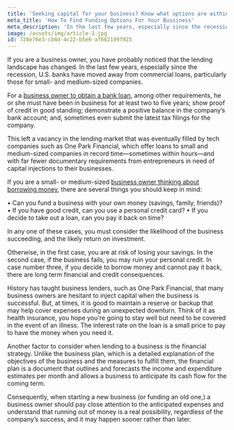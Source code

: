 ```yaml
---
title: 'Seeking capital for your business? Know what options are within reach'
meta_title: 'How To Find Funding Options For Your Bussiness'
meta_description: 'In the last few years, especially since the recession, U.S. banks have moved away from commercial loans, particularly those for small- and medium-sized companies.'
image: /assets/img/article-3.jpg
id: 728e76e3-cb4d-4c22-b5e6-af662199f925
---
```

If you are a business owner, you have probably noticed that the lending landscape has changed. In the last few years, especially since the recession, U.S. banks have moved away from commercial loans, particularly those for small- and medium-sized companies.

For a [business owner to obtain a bank loan](https://www.oneparkfinancial.com/blog/working-capital-matters-to-a-small-business-owner), among other requirements, he or she must have been in business for at least two to five years; show proof of credit in good standing; demonstrate a positive balance in the company’s bank account; and, sometimes even submit the latest tax filings for the company.

This left a vacancy in the lending market that was eventually filled by tech companies such as One Park Financial, which offer loans to small and medium-sized companies in record time—sometimes within hours—and with far fewer documentary requirements from entrepreneurs in need of capital injections to their businesses.

If you are a small- or medium-sized [business owner thinking about borrowing money](https://www.oneparkfinancial.com/blog/alternative-business-funding-options), there are several things you should keep in mind:

•	Can you fund a business with your own money (savings, family, friends)?
•	If you have good credit, can you use a personal credit card?
•	If you decide to take out a loan, can you pay it back on time?

In any one of these cases, you must consider the likelihood of the business succeeding, and the likely return on investment.

Otherwise, in the first case, you are at risk of losing your savings. In the second case, if the business fails, you may ruin your personal credit. In case number three, if you decide to borrow money and cannot pay it back, there are long term financial and credit consequences.

History has taught business lenders, such as One Park Financial, that many business owners are hesitant to inject capital when the business is successful.  But, at times, it is good to maintain a reserve or backup that may help cover expenses during an unexpected downturn. Think of it as health insurance, you hope you're going to stay well but need to be covered in the event of an illness. The interest rate on the loan is a small price to pay to have the money when you need it. 

Another factor to consider when lending to a business is the financial strategy. Unlike the business plan, which is a detailed explanation of the objectives of the business and the measures to fulfill them, the financial plan is a document that outlines and forecasts the income and expenditure estimates per month and allows a business to anticipate its cash flow for the coming term.

Consequently, when starting a new business (or funding an old one,) a business owner should pay close attention to the anticipated expenses and understand that running out of money is a real possibility, regardless of the company’s success, and it may happen sooner rather than later.